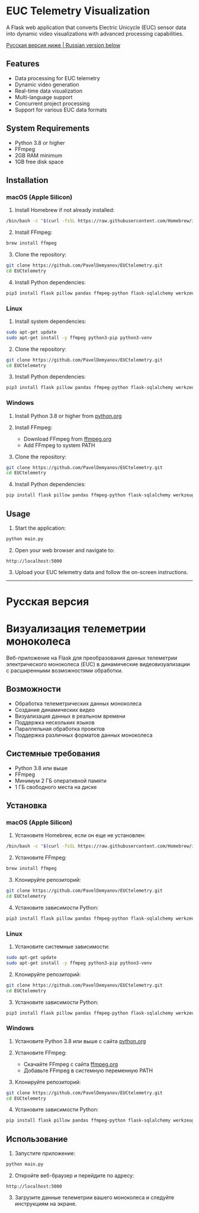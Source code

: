 # EUC Telemetry Visualization

A Flask web application that converts Electric Unicycle (EUC) sensor data into dynamic video visualizations with advanced processing capabilities.

[Русская версия ниже | Russian version below](#русская-версия)

## Features

- Data processing for EUC telemetry
- Dynamic video generation
- Real-time data visualization
- Multi-language support
- Concurrent project processing
- Support for various EUC data formats

## System Requirements

- Python 3.8 or higher
- FFmpeg
- 2GB RAM minimum
- 1GB free disk space

## Installation

### macOS (Apple Silicon)

1. Install Homebrew if not already installed:
```bash
/bin/bash -c "$(curl -fsSL https://raw.githubusercontent.com/Homebrew/install/HEAD/install.sh)"
```

2. Install FFmpeg:
```bash
brew install ffmpeg
```

3. Clone the repository:
```bash
git clone https://github.com/PavelDemyanov/EUCtelemetry.git
cd EUCtelemetry
```

4. Install Python dependencies:
```bash
pip3 install flask pillow pandas ffmpeg-python flask-sqlalchemy werkzeug flask-wtf numpy email-validator gunicorn
```

### Linux

1. Install system dependencies:
```bash
sudo apt-get update
sudo apt-get install -y ffmpeg python3-pip python3-venv
```

2. Clone the repository:
```bash
git clone https://github.com/PavelDemyanov/EUCtelemetry.git
cd EUCtelemetry
```

3. Install Python dependencies:
```bash
pip3 install flask pillow pandas ffmpeg-python flask-sqlalchemy werkzeug flask-wtf numpy email-validator gunicorn
```

### Windows

1. Install Python 3.8 or higher from [python.org](https://www.python.org/downloads/)

2. Install FFmpeg:
   - Download FFmpeg from [ffmpeg.org](https://ffmpeg.org/download.html)
   - Add FFmpeg to system PATH

3. Clone the repository:
```bash
git clone https://github.com/PavelDemyanov/EUCtelemetry.git
cd EUCtelemetry
```

4. Install Python dependencies:
```bash
pip install flask pillow pandas ffmpeg-python flask-sqlalchemy werkzeug flask-wtf numpy email-validator gunicorn
```

## Usage

1. Start the application:
```bash
python main.py
```

2. Open your web browser and navigate to:
```
http://localhost:5000
```

3. Upload your EUC telemetry data and follow the on-screen instructions.

---

# Русская версия

# Визуализация телеметрии моноколеса

Веб-приложение на Flask для преобразования данных телеметрии электрического моноколеса (EUC) в динамические видеовизуализации с расширенными возможностями обработки.

## Возможности

- Обработка телеметрических данных моноколеса
- Создание динамических видео
- Визуализация данных в реальном времени
- Поддержка нескольких языков
- Параллельная обработка проектов
- Поддержка различных форматов данных моноколеса

## Системные требования

- Python 3.8 или выше
- FFmpeg
- Минимум 2 ГБ оперативной памяти
- 1 ГБ свободного места на диске

## Установка

### macOS (Apple Silicon)

1. Установите Homebrew, если он еще не установлен:
```bash
/bin/bash -c "$(curl -fsSL https://raw.githubusercontent.com/Homebrew/install/HEAD/install.sh)"
```

2. Установите FFmpeg:
```bash
brew install ffmpeg
```

3. Клонируйте репозиторий:
```bash
git clone https://github.com/PavelDemyanov/EUCtelemetry.git
cd EUCtelemetry
```

4. Установите зависимости Python:
```bash
pip3 install flask pillow pandas ffmpeg-python flask-sqlalchemy werkzeug flask-wtf numpy email-validator gunicorn
```

### Linux

1. Установите системные зависимости:
```bash
sudo apt-get update
sudo apt-get install -y ffmpeg python3-pip python3-venv
```

2. Клонируйте репозиторий:
```bash
git clone https://github.com/PavelDemyanov/EUCtelemetry.git
cd EUCtelemetry
```

3. Установите зависимости Python:
```bash
pip3 install flask pillow pandas ffmpeg-python flask-sqlalchemy werkzeug flask-wtf numpy email-validator gunicorn
```

### Windows

1. Установите Python 3.8 или выше с сайта [python.org](https://www.python.org/downloads/)

2. Установите FFmpeg:
   - Скачайте FFmpeg с сайта [ffmpeg.org](https://ffmpeg.org/download.html)
   - Добавьте FFmpeg в системную переменную PATH

3. Клонируйте репозиторий:
```bash
git clone https://github.com/PavelDemyanov/EUCtelemetry.git
cd EUCtelemetry
```

4. Установите зависимости Python:
```bash
pip install flask pillow pandas ffmpeg-python flask-sqlalchemy werkzeug flask-wtf numpy email-validator gunicorn
```

## Использование

1. Запустите приложение:
```bash
python main.py
```

2. Откройте веб-браузер и перейдите по адресу:
```
http://localhost:5000
```

3. Загрузите данные телеметрии вашего моноколеса и следуйте инструкциям на экране.

